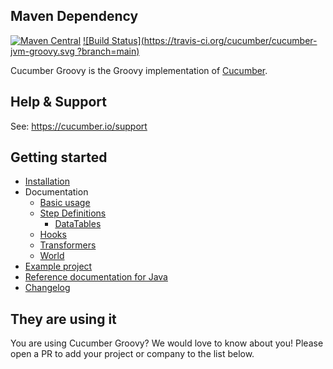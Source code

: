## Maven Dependency

[![Maven Central](https://img.shields.io/maven-central/v/io.cucumber/cucumber-groovy.svg?label=Maven%20Central)](https://search.maven.org/search?q=g:%22io.cucumber%22%20AND%20a:%22cucumber-groovy%22)
[![Build Status](https://travis-ci.org/cucumber/cucumber-jvm-groovy.svg
?branch=main)](https://travis-ci.org/cucumber/cucumber-jvm-groovy)

Cucumber Groovy is the Groovy implementation of [Cucumber](https://cucumber.io/).

## Help & Support

See: https://cucumber.io/support

## Getting started

- [Installation](./docs/install.md)
- Documentation
  - [Basic usage](docs/usage.md)
  - [Step Definitions](docs/step_definitions.md)
    - [DataTables](docs/datatables.md)
  - [Hooks](docs/hooks.md)
  - [Transformers](docs/transformers.md)
  - [World](docs/world.md)
- [Example project](examples/README.md)
- [Reference documentation for Java](https://docs.cucumber.io/docs/cucumber/)
- [Changelog](CHANGELOG.md)

## They are using it

You are using Cucumber Groovy? We would love to know about you! Please open a PR to add your project or company to the list below.
